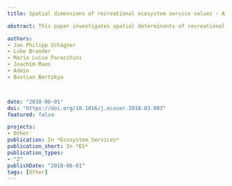 ```yaml
---
title: Spatial dimensions of recreational ecosystem service values - A review of meta-analyses and a combination of meta-analytic value-transfer and GIS

abstract: This paper investigates spatial determinants of recreational ecosystem service values by combining Geographic Information System (GIS) and meta-analysis, and by presenting the first review on meta-analysis studies in this field. Using meta-analytic value transfer, we map the spatial distribution of recreational values across Europe. By combining meta-analysis and GIS we identify spatial biophysical and socio-economic determinants of recreational ecosystem service values. Nevertheless, comparing the results of past meta-analyses reveals difficulties in establishing robust relationships between spatial variables and recreational values per visit, as existing meta-analyses show contradicting results and methodological variables show stronger effects. Based on our findings we give guidance on how to improve geostatistical analysis within future meta-analyses on ecosystem service valuation studies. Furthermore, we find that spatial variations of recreational visitor numbers are by far greater than variations of the value per visit. Therefore, we conclude that accurate estimates of visitor numbers are of greater relevance than accurate estimates of the value per visit.

authors:
- Jan Philipp Schägner
- Luke Brander
- Maria Luisa Paracchini
- Joachim Maes
- Admin
- Bastian Bertzkya



date: "2018-06-01"
doi: "https://doi.org/10.1016/j.ecoser.2018.03.003"
featured: false

projects:
- Other
publication: In *Ecosystem Services*
publication_short: In *ES*
publication_types:
- "2"
publishDate: "2018-06-01"
tags: [Other]
---
```

